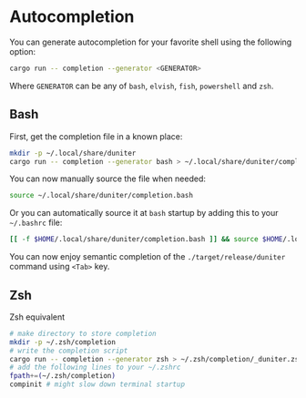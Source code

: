 # Autocompletion

You can generate autocompletion for your favorite shell using the following option:

```sh
cargo run -- completion --generator <GENERATOR>
```

Where `GENERATOR` can be any of `bash`, `elvish`, `fish`, `powershell` and `zsh`.

## Bash

First, get the completion file in a known place:

```sh
mkdir -p ~/.local/share/duniter
cargo run -- completion --generator bash > ~/.local/share/duniter/completion.bash
```

You can now manually source the file when needed:

```sh
source ~/.local/share/duniter/completion.bash
```

Or you can automatically source it at `bash` startup by adding this to your `~/.bashrc` file:

```sh
[[ -f $HOME/.local/share/duniter/completion.bash ]] && source $HOME/.local/share/duniter/completion.bash
```

You can now enjoy semantic completion of the `./target/release/duniter` command using `<Tab>` key.

## Zsh

Zsh equivalent

```sh
# make directory to store completion
mkdir -p ~/.zsh/completion
# write the completion script
cargo run -- completion --generator zsh > ~/.zsh/completion/_duniter.zsh
# add the following lines to your ~/.zshrc
fpath+=(~/.zsh/completion)
compinit # might slow down terminal startup
```
